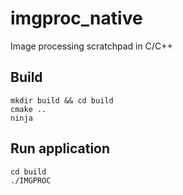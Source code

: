 # imgproc_native
Image processing scratchpad in C/C++

## Build
```
mkdir build && cd build
cmake ..
ninja
```

## Run application

```
cd build
./IMGPROC
```